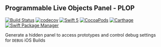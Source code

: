 ## Programmable Live Objects Panel - PLOP

[![Build Status](https://travis-ci.org/Jake-Prickett/plop-ios.svg?branch=master)](https://travis-ci.org/Jake-Prickett/plop-ios)
[![codecov](https://codecov.io/gh/Jake-Prickett/plop-ios/branch/master/graph/badge.svg)](https://codecov.io/gh/Jake-Prickett/plop-ios)
<a href="https://developer.apple.com/swift"><img alt="Swift 5" src="https://img.shields.io/badge/language-Swift_5-orange.svg"/></a>
<a href="https://cocoapods.org/pods/PLOP"><img alt="CocoaPods" src="https://img.shields.io/cocoapods/v/PLOP.svg"/></a>
<a href="https://github.com/Carthage/Carthage"><img alt="Carthage" src="https://img.shields.io/badge/carthage-compatible-4BC51D.svg?style=flat)"/></a>
<a href="https://swift.org/package-manager"><img alt="Swift Package Manager" src="https://img.shields.io/badge/swift pm-compatible-yellow.svg"/></a>

 Generate a hidden panel to access prototypes and control debug settings for `DEBUG` iOS Builds

